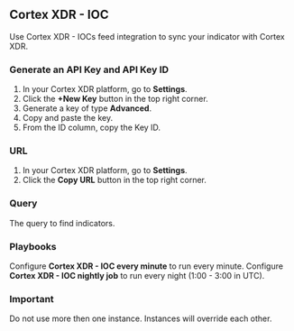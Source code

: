 ## Cortex XDR - IOC
Use Cortex XDR - IOCs feed integration to sync your indicator with Cortex XDR.

### Generate an API Key and API Key ID
1. In your Cortex XDR platform, go to **Settings**.
2. Click the **+New Key** button in the top right corner.
3. Generate a key of type **Advanced**.
4. Copy and paste the key.
5. From the ID column, copy the Key ID.

### URL
1. In your Cortex XDR platform, go to **Settings**.
2. Click the **Copy URL** button in the top right corner.

### Query
The query to find indicators.

### Playbooks
Configure **Cortex XDR - IOC every minute** to run every minute.
Configure **Cortex XDR - IOC nightly job** to run every night (1:00 - 3:00 in UTC).

### Important
Do not use more then one instance. Instances will override each other.

